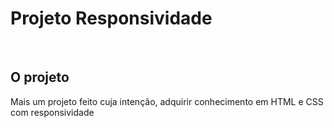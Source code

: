 
<h1> Projeto Responsividade </h1>
<br>
<h2> O projeto </h2>
<p> Mais um projeto feito cuja intenção, adquirir conhecimento em HTML e CSS com responsividade </p>
